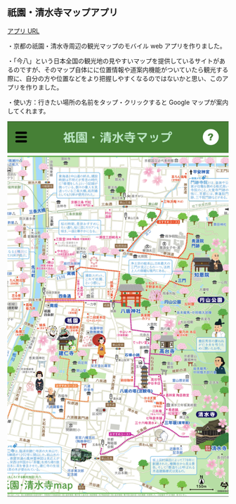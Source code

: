 ## 祇園・清水寺マップアプリ

[アプリ URL](https://kyoto-map.vercel.app)

・京都の祇園・清水寺周辺の観光マップのモバイル web アプリを作りました。

・「今八」という日本全国の観光地の見やすいマップを提供しているサイトがあるのですが、そのマップ自体にに位置情報や道案内機能がついていたら観光する際に、自分の方や位置などをより把握しやすくなるのではないかと思い、このアプリを作りました。

・使い方：行きたい場所の名前をタップ・クリックすると Google マップが案内してくれます。

![image](./%20%20%E3%82%A2%E3%83%97%E3%83%AA%E3%81%AE%E3%82%A4%E3%83%A1%E3%83%BC%E3%82%B8.jpg)
